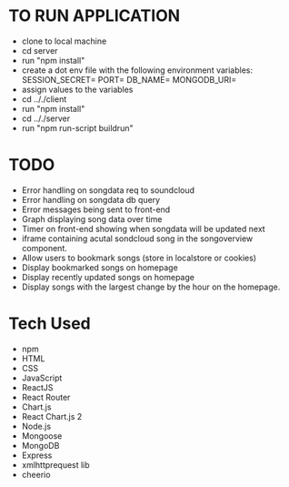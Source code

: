 # TO RUN APPLICATION 
- clone to local machine
- cd server
- run "npm install"
- create a dot env file with the following environment variables:
SESSION_SECRET=
PORT=
DB_NAME=
MONGODB_URI=
- assign values to the variables
- cd .././client
- run "npm install"
- cd .././server
- run "npm run-script buildrun"


# TODO 
- Error handling on songdata req to soundcloud
- Error handling on songdata db query
- Error messages being sent to front-end
- Graph displaying song data over time
- Timer on front-end showing when songdata will be updated next
- iframe containing acutal sondcloud song in the songoverview component.
- Allow users to bookmark songs (store in localstore or cookies)
- Display bookmarked songs on homepage
- Display recently updated songs on homepage
- Display songs with the largest change by the hour on the homepage.

# Tech Used
- npm
- HTML
- CSS
- JavaScript
- ReactJS
- React Router
- Chart.js
- React Chart.js 2
- Node.js
- Mongoose
- MongoDB
- Express
- xmlhttprequest lib
- cheerio